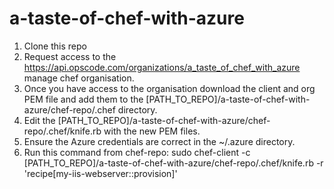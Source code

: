 # a-taste-of-chef-with-azure

1) Clone this repo
2) Request access to the https://api.opscode.com/organizations/a_taste_of_chef_with_azure manage chef organisation.
3) Once you have access to the organisation download the client and org PEM file and add them to the [PATH_TO_REPO]/a-taste-of-chef-with-azure/chef-repo/.chef directory.
4) Edit the [PATH_TO_REPO]/a-taste-of-chef-with-azure/chef-repo/.chef/knife.rb with the new PEM files.
5) Ensure the Azure credentials are correct in the ~/.azure directory.
6) Run this command from chef-repo: sudo chef-client -c [PATH_TO_REPO]/a-taste-of-chef-with-azure/chef-repo/.chef/knife.rb -r 'recipe[my-iis-webserver::provision]'

